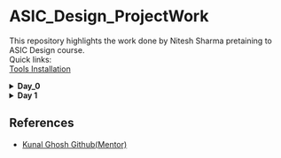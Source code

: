 # ASIC_Design_ProjectWork
This repository highlights the work done by Nitesh Sharma pretaining to ASIC Design course.
<br>
Quick links:
<br>
[Tools Installation](#day0)
<details>
  <summary> <strong>Day_0</strong></summary>
	<a name="day0"></a>
   <details>
     <summary>iverilog</summary>
     Commands used for iverilog installation:
     
         
```
sudo apt-get update
sudo apt-get install iverilog
```
iverilog Installation
<img src="https://user-images.githubusercontent.com/140998787/257133371-5ee81e29-7172-4958-8619-d11be643f8be.png">
    
Checking for installation:
<img src="https://user-images.githubusercontent.com/140998787/257133385-23e46cdd-5286-4ac5-bfa6-ed7c014c27e5.png">
   </details>
  <details>
    <summary>gtkwave</summary>
Command used for gtkwave installation
    
```
        sudo apt-get install gtkwave
```
    
    
gtkwave installation:

<img src ="https://user-images.githubusercontent.com/140998787/257133351-15fdb0a8-0544-42ec-9728-ccc504e13f57.png">

Checking for Installation<br>
<img src =https://user-images.githubusercontent.com/140998787/257133362-8a86c9a3-9e0b-4685-882f-7aa89ffb799a.png>
    
  </details>
  <details>
    <summary>Yosys</summary>
    Commands for Yosys Installation:
		
```
sudo apt-get update
sudo apt-get install yosys
```

Yosys Installation:
<br>
    <img src="https://user-images.githubusercontent.com/140998787/257133314-abdfaa0a-5801-477e-8d73-dc2c873db915.png">
    <br>
Checking Installation of Yosys
    <br>
    <img src="https://user-images.githubusercontent.com/140998787/257133324-7888d6c3-e880-4da1-b751-961ec80847b8.png">
  </details>
</details>



<details>
	<summary><strong>Day 1</strong></summary>
	<h3>Overview</h3>
        <p>Today I performed Logic synthesis of a simple 2X1 MUX based on <a>sky130_fd_sc_hd__tt_025C_1v80</a> library  as my LAB 1 work. Tools used in this process included : 
	<ul>
		<li>Iverilog</li>
		<li>GTKwave</li>
		<li>Yosys</li>
	</ul>
<hr>
	<h4>Step 0</h4> Accesing necessary resources from <a href ="https://github.com/kunalg123/sky130RTLDesignAndSynthesisWorkshop">github.</a><br>
	<img src = "https://user-images.githubusercontent.com/140998787/259470853-fb49dc3d-fd55-4d65-b31c-8b8fd15e8b4d.png">
  <h4>Step 1</h4> Below is the verilog code for a 2x1 MUX:<br>
	
```
   module good_mux (input i0 , input i1 , input sel , output reg y);
   always @ (*)
   begin
	if(sel)
		y <= i1;
	else 
		y <= i0;
   end
   endmodule
   
```
<br>
Testbench

```
`timescale 1ns / 1ps
module tb_good_mux;
	// Inputs
	reg i0,i1,sel;
	// Outputs
	wire y;

        // Instantiate the Unit Under Test (UUT)
	good_mux uut (
		.sel(sel),
		.i0(i0),
		.i1(i1),
		.y(y)
	);

	initial begin
	$dumpfile("tb_good_mux.vcd");
	$dumpvars(0,tb_good_mux);
	// Initialize Inputs
	sel = 0;
	i0 = 0;
	i1 = 0;
	#300 $finish;
	end

always #75 sel = ~sel;
always #10 i0 = ~i0;
always #55 i1 = ~i1;
endmodule
```
<br>
Command used to simulate code and corresponding Testbench:

```
iverilog good_mux.v tb_good_mux.v

```
<br>
Command for viewing output waveforms:

```
gtkwave
```
<br>
Image for execution of above commands
<img src = "https://user-images.githubusercontent.com/140998787/259437514-7856401e-6790-4f8a-95c0-bec59d68a400.png">
<br>

<img src ="https://user-images.githubusercontent.com/140998787/259467729-00235466-2269-4be8-a22e-83b48714f58f.png">
<br>
<h4>Step 2:</h4> <br>
Once it is verified that code produces the same output as expected . Now we add libraries related to technology node and generate schematic and netlist using yosys.
Following commands are used for doing so:

```
yosys
```

```
read_liberty -lib file_address
```

```
read_verilog Verilog_Filename.v
```

```
synth -top Design_name
```

```
abc -liberty library_location
```

<br>
<img src = "https://user-images.githubusercontent.com/140998787/259470836-dd472df9-c279-445a-bf5f-d429a8363118.png">
<img src =" https://user-images.githubusercontent.com/140998787/259481064-7ad5f69c-1a2a-4e71-b9db-2006e45d6ae4.png">
<br>
Generated Schematic using Technology Cells: <br>
<img src="https://user-images.githubusercontent.com/140998787/259481001-a89d0297-30c1-4dc2-bb4e-b8231d8f99af.png">


<br>
<img src ="https://user-images.githubusercontent.com/140998787/259470856-2f8403a1-427e-4b63-98d5-b24ad5da08c1.png">
<br><br>
Generated Netlist
<br><br>

```
/* Generated by Yosys 0.23 (git sha1 7ce5011c24b) */

module good_mux(i0, i1, sel, y);
  wire _0_;
  wire _1_;
  wire _2_;
  wire _3_;
  input i0;
  wire i0;
  input i1;
  wire i1;
  input sel;
  wire sel;
  output y;
  wire y;
  sky130_fd_sc_hd__mux2_1 _4_ (
    .A0(_0_),
    .A1(_1_),
    .S(_2_),
    .X(_3_)
  );
  assign _0_ = i0;
  assign _1_ = i1;
  assign _2_ = sel;
  assign y = _3_;
endmodule
```



</p>
	
</details>

<h2>References</h2>
<ul>
	<li><a href ="https://github.com/kunalg123/">Kunal Ghosh Github(Mentor)</a></li>
	
</ul>
